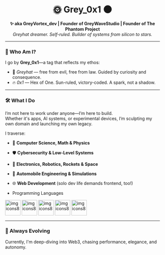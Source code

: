 <h1 align="center">🌞 Grey_0x1 🌑</h1>
<p align="center">
  <strong>✨ aka GreyVortex_dev | Founder of GreyWaveStudio | Founder of The Phantom Project</strong><br>
  <em>Greyhat dreamer. Self-ruled. Builder of systems from silicon to stars.</em>
</p>

---

### 🌌 Who Am I?

I go by **Grey_0x1**—a tag that reflects my ethos:  
- 🧠 _Greyhat_ — free from evil, free from law. Guided by curiosity and consequence.  
- 🔥 _0x1_ — Hex of One. Sun-ruled, victory-coded. A spark, not a shadow.

---

### 🛠️ What I Do

I’m not here to work under anyone—I’m here to build.  
Whether it's apps, AI systems, or experimental devices, I’m sculpting my own domain and launching my own legacy.

I traverse:
- 🧮 **Computer Science, Math & Physics**
- 🛡️ **Cybersecurity & Low-Level Systems**
- 🤖 **Electronics, Robotics, Rockets & Space**
- 🚗 **Automobile Engineering & Simulations**
- 🌐 **Web Development** (solo dev life demands frontend, too!)

- Programming Languages
  
<img width="50" height="50" alt="img icons8" src="https://github.com/user-attachments/assets/19d96703-b3b4-4eb2-8dcd-c6416042f558" />

<img width="50" height="50" alt="img icons8" src="https://github.com/user-attachments/assets/01494f57-6d6e-4f99-bbd4-21b371fc0207" />

<img width="50" height="50" alt="img icons8" src="https://github.com/user-attachments/assets/21b11509-f853-43e1-8717-b7be3673a30e" />

<img width="50" height="50" alt="img icons8" src="https://github.com/user-attachments/assets/448c3150-9952-40c1-916b-7d51a4f75454" />

<img width="50" height="50" alt="img icons8" src="https://github.com/user-attachments/assets/511853a3-1ec2-4e7d-adee-815112edb3dc" />

---

### 🌱 Always Evolving

Currently, I'm deep-diving into Web3, chasing performance, elegance, and autonomy.

<!---
GreyWaveStudios/GreyWaveStudios is a ✨ special ✨ repository because its `README.md` (this file) appears on your GitHub profile.
You can click the Preview link to take a look at your changes.
--->

